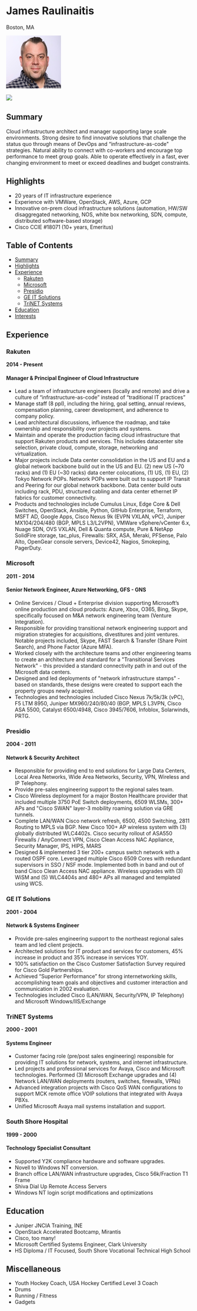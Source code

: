 # James Raulinaitis
Boston, MA

![ProfilePic](https://raw.githubusercontent.com/jamesraul/jamesraul.github.io/master/profilepic.jpg)

[![](https://content.linkedin.com/content/dam/me/business/en-us/amp/brand-site/v2/bg/LI-Bug.svg.original.svg)](https://www.linkedin.com/in/jamesraul)

## Summary 
Cloud infrastructure architect and manager supporting large scale environments. Strong desire to find innovative solutions that challenge the status quo through means of DevOps and “infrastructure-as-code" strategies. Natural ability to connect with co-workers and encourage top performance to meet group goals. Able to operate effectively in a fast, ever changing environment to meet or exceed deadlines and budget constraints. 

## Highlights
- 20 years of IT infrastructure experience           
- Experience with VMWare, OpenStack, AWS, Azure, GCP
- Innovative on-prem cloud infrastructure solutions (automation, HW/SW disaggregated networking, NOS, white box networking, SDN, compute, distributed software-based storage) 
- Cisco CCIE #18071 (10+ years, Emeritus)

## Table of Contents
* [Summary](#summary)
* [Highlights](#highlights)
* [Experience](#experience)
  * [Rakuten](#rakuten)
  * [Microsoft](#microsoft)
  * [Presidio](#presidio)
  * [GE IT Solutions](#ge-it-solutions)
  * [TriNET Systems](#trinet-systems)
* [Education](#education)
* [Interests](#interests)


## Experience
### Rakuten
**2014 - Present**
#### Manager & Principal Engineer of Cloud Infrastructure
- Lead a team of infrastructure engineers (locally and remote) and drive a culture of “infrastructure-as-code” instead of “traditional IT practices” 
- Manage staff (8 ppl), including the hiring, goal setting, annual reviews, compensation planning, career development, and adherence to company policy. 
- Lead architectural discussions, influence the roadmap, and take ownership and responsibility over projects and systems. 
- Maintain and operate the production facing cloud infrastructure that support Rakuten products and services. This includes datacenter site selection, private cloud, compute, storage, networking and virtualization.  
- Major projects include Data center consolidation in the US and EU and a global network backbone build out in the US and EU. (2) new US (~70 racks) and (1) EU (~30 racks) data center colocations, (1) US, (1) EU, (2) Tokyo Network POPs. Network POPs were built out to support IP Transit and Peering for our global network backbone. Data center build outs including rack, PDU, structured cabling and data center ethernet IP fabrics for customer connectivity. 
- Products and technologies include Cumulus Linux, Edge Core & Dell Switches, OpenStack, Ansible, Python, GitHub Enterprise, Terraform, MSFT AD, Google Apps, Cisco Nexus 9k (EVPN VXLAN, vPC), Juniper MX104/204/480 (BGP, MPLS L3/L2VPN), VMWare vSphere/vCenter 6.x, Nuage SDN, OVS VXLAN, Dell & Quanta compute, Pure & NetApp SolidFire storage, tac_plus, Firewalls: SRX, ASA, Meraki, PFSense, Palo Alto, OpenGear console servers, Device42, Nagios, Smokeping, PagerDuty.  

### Microsoft
**2011 - 2014**
#### Senior Network Engineer, Azure Networking, GFS - GNS
- Online Services / Cloud + Enterprise division supporting Microsoft’s online production and cloud products: Azure, Xbox, O365, Bing, Skype, specifically focused on M&A network engineering team (Venture Integration). 
- Responsible for providing transitional network engineering support and migration strategies for acquisitions, divestitures and joint ventures. Notable projects included, Skype, FAST Search & Transfer (Share Point Search), and Phone Factor (Azure MFA). 
- Worked closely with the architecture teams and other engineering teams to create an architecture and standard for a "Transitional Services Network" - this provided a standard connectivity path in and out of the Microsoft data centers. 
- Designed and led deployments of "network infrastructure stamps" - based on standards, these designs were created to support each the property groups newly acquired. 
- Technologies and technologies included Cisco Nexus 7k/5k/3k (vPC), F5 LTM 8950, Juniper MX960/240/80/40 (BGP, MPLS L3VPN, Cisco ASA 5500, Catalyst 6500/4948, Cisco 3945/7606, Infoblox, Solarwinds, PRTG. 

### Presidio
**2004 - 2011**
#### Network & Security Architect 
- Responsible for providing end to end solutions for Large Data Centers, Local Area Networks, Wide Area Networks, Security, VPN, Wireless and IP Telephony. 
- Provide pre-sales engineering support to the regional sales team.
- Cisco Wireless deployment for a major Boston Healthcare provider that included multiple 3750 PoE Switch deployments, 6509 WLSMs, 300+ APs and "Cisco SWAN" layer-3 mobility roaming solution via GRE tunnels. 
- Complete LAN/WAN Cisco network refresh, 6500, 4500 Switching, 2811 Routing to MPLS via BGP. New Cisco 100+ AP wireless system with (3) globally distributed WLC4402s. Cisco security rollout of ASA550 Firewalls / AnyConnect VPN, Cisco Clean Access NAC Appliance, Security Manager, IPS, HIPS, MARS 
- Designed & implemented 3 tier 200+ campus switch network with a routed OSPF core. Leveraged multiple Cisco 6509 Cores with redundant supervisors in SSO / NSF mode. Implemented both in band and out of band Cisco Clean Access NAC appliance. Wireless upgrades with (3) WiSM and (5) WLC4404s and 480+ APs all managed and templated using WCS. 

### GE IT Solutions
**2001 - 2004**  
#### Network & Systems Engineer
- Provide pre-sales engineering support to the northeast regional sales team and led client projects. 
- Architected solutions for IT product and services for customers, 45% increase in product and 35% increase in services YOY. 
- 100% satisfaction on the Cisco Customer Satisfaction Survey required for Cisco Gold Partnerships.  
- Achieved “Superior Performance” for strong internetworking skills, accomplishing team goals and objectives and customer interaction and communication in 2002 evaluation.  
- Technologies included Cisco (LAN/WAN, Security/VPN, IP Telephony) and Microsoft Windows/IIS/Exchange

### TriNET Systems
**2000 - 2001**
#### Systems Engineer 
- Customer facing role (pre/post sales engineering) responsible for providing IT solutions for network, systems, and internet infrastructure.  
- Led projects and professional services for Avaya, Cisco and Microsoft technologies. Performed (3) Microsoft Exchange upgrades and (4) Network LAN/WAN deployments (routers, switches, firewalls, VPNs) 
- Advanced integration projects with Cisco QoS WAN configurations to support MCK remote office VOIP solutions that integrated with Avaya PBXs. 
- Unified Microsoft Avaya mail systems installation and support. 

### South Shore Hospital
**1999 - 2000**
#### Technology Specialist Consultant
- Supported Y2K compliance hardware and software upgrades. 
- Novell to Windows NT conversion.  
- Branch office LAN/WAN infrastructure upgrades, Cisco 56k/Fraction T1 Frame 
- Shiva Dial Up Remote Access Servers 
- Windows NT login script modifications and optimizations 

## Education
- Juniper JNCIA Training, INE
- OpenStack Accelerated Bootcamp, Mirantis
- Cisco, too many!
- Microsoft Certified Systems Engineer, Clark University
- HS Diploma / IT Focused, South Shore Vocational Technical High School

## Miscellaneous
- Youth Hockey Coach, USA Hockey Certified Level 3 Coach
- Drums
- Running / Fitness
- Gadgets